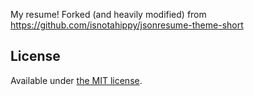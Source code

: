 My resume!
Forked (and heavily modified) from https://github.com/isnotahippy/jsonresume-theme-short

## License

Available under [the MIT license](http://mths.be/mit).
